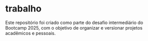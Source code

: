 # trabalho
Este repositório foi criado como parte do desafio intermediário do Bootcamp 2025, com o objetivo de organizar e versionar projetos acadêmicos e pessoais.
